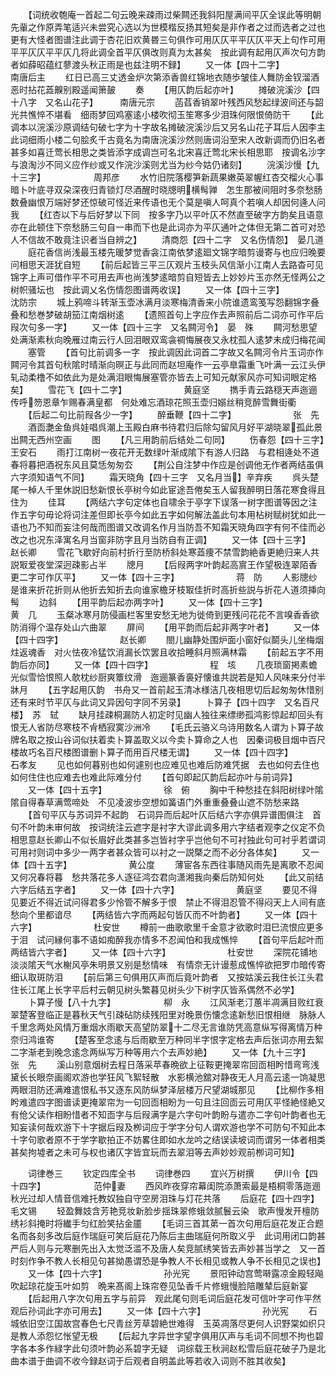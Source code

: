 <!-- { "loadSidebar": true } -->
　　【词统收匏庵一首起二句云晚来疎雨过柴闗还我斜阳屋满间平仄全误此等明朝先軰之作原弄笔适兴未尝究心选以为世模楷反扬其短矣是非作者之过而选者之过也更有大怪者图谱注此调于杏花旧欢黄昬三句俱作可用仄仄平平仄仄平天上句作可用平平仄仄平平仄几将此调全首平仄俱改则真为太甚矣　按此调有起用仄声次句方韵者如薛昭蕴红蓼渡头秋正雨是也兹注明不録】
　　又一体【四十二字】　　　　　　南唐后主
　　红日已高三丈透金炉次第添香兽红锦地衣随歩皱佳人舞防金钗溜酒恶时拈花蕋齅别殿遥闻箫皷
　　奏
　　【用仄韵后起亦叶】
　　摊破浣溪沙【四十八字　又名山花子】　　　南唐元宗
　　菡萏香销翠叶残西风愁起绿波间还与韶光共憔悴不堪看　细雨梦回鸡塞逺小楼吹彻玉笙寒多少泪珠何限恨倚防干
　　【此调本以浣溪沙原调结句破七字为十字故名摊破浣溪沙后又另名山花子耳后人因李主此词细雨小楼二句脍炙千古竟名为南唐浣溪沙然则唐词沿至宋人改新调而仍旧名者甚多如喜迁莺长相思之类皆添字成调岂可名北宋喜迁莺北宋长相思耶　按调名沙字与浪淘沙不同义应作纱或又作浣沙溪则尤当为纱今姑仍诸刻】
　　浣溪沙慢【九十三字】　　　　　　周邦彦
　　水竹旧院落樱笋新蔬果嫩英翠幄红杏交榴火心事暗卜叶底寻双朶深夜归青锁灯尽酒醒时晓牕明横髩亸　怎生那被间阻时多奈愁肠数叠幽恨万端好梦还惊破可怪近来传语也无个莫是嗔人呵真个若嗔人却因何逄人问我
　　【红杏以下与后好梦以下同　按多字乃以平叶仄不然直至破字方韵矣且语意亦在此顿住下奈愁肠三句自一串而下也是此词亦为平仄通叶之体但无第二首可对恐人不信故不敢竟注识者当自辨之】
　　清商怨【四十二字　又名伤情怨】　晏几道
　　庭花香信尚浅最玉楼先暖梦觉香衾江南依梦逺廻文锦字暗剪谩寄与也应归晚要问相思天涯犹自短
　　【前后起皆三平三仄观片玉枝头风信渐小江南人去路杳可见锦字上声可借作平不可用去声也尚浅梦逺暗剪自短皆去上妙妙片玉亦然无怪两公之树帜骚坛也　按此调乂名伤情怨图谱两收误】
　　又一体【四十三字】　　　　　　　沈防宗
　　城上鸦啼斗转渐玉壶冰满月淡寒梅清香来小院谁遗鸾笺写怨翻锦字叠叠和愁巻梦破胡笳江南烟树逺
　　【遗照首句上字应作去声照前后二词亦可作平后叚次句多一字】
　　又一体【四十三字　又名闗河令】　晏　殊
　　闗河愁思望处满渐素秋向晚雁过南云行人回泪眼双鸾衾禂悔展夜又永枕孤人逺梦未成归梅花闻
　　塞管
　　【首句比前调多一字　按此调因此词首二字故又名闗河令片玉词亦作闗河令其首句秋隂时晴渐向暝正与此同而赵坦庵作一云亭臯霜重飞叶满一云江头伊轧动柔橹不如依此为是处满泪眼悔展塞管亦皆去上可知元献家风亦可知词眼定格矣】
　　雪花飞【四十二字】　　　　　　　黄庭坚
　　擕手青云路穏天声迤逦传呼笏恩章乍赐春满皇都　何处难忘酒琼花照玉壶归嫋丝稍竞醉雪舞街衢
　　【后起二句比前叚各少一字】
　　醉垂鞭【四十二字】　　　　　　　张　先
　　酒靣灔金鱼呉娃唱呉潮上玉殿白麻书待君归后除勾留风月好平湖晓翠孤此景出闗无西州空画
　　图
　　【凡三用韵前后结处二句同】
　　伤春怨【四十三字】　　　　　　　王安石
　　雨打江南树一夜花开无数绿叶渐成隂下有游人归路　与君相逄处不道春将暮把酒祝东风且莫恁匆匆厺
　　【荆公自注梦中作应是创调他无作者两结虽俱六字须知语气不同】
　　霜天晓角【四十三字　又名月当】辛弃疾
　　呉头楚尾一棹人千里休説旧愁新恨长亭树今如此宦途吾倦矣玉人留我醉明日落花寒食得且住为
　　佳耳
　　【两结六字句定体也自啸余于亭字下误落一树字图谱等因之注作五字句毋论将词注差但即长亭今如此五字如何解法盖此句本用枮树赋树犹如此一语也乃不知而妄注何哉而图谱又改调名作月当防吾不知霜天晓角四字有何不佳而必改之也况东泽寓名月当窗非防字且月当防自有正调】
　　又一体【四十三字】　　　　　　　赵长卿
　　雪花飞歇好向前村折行至防桥斜处寒蕋痩不禁雪韵絶香更絶归来人共説冣爱夜堂深迥疎影占半
　　牕月
　　【后叚两字叶韵起高賔王作望极连翠陌香更二字可作仄平】
　　又一体【四十三字】　　　　　　　蒋　防
　　人影牕纱是谁来折花折则从他折去知折去向谁家檐牙枝冣佳折时高折些説与折花人道须挿向髩
　　边斜
　　【用平韵后起亦两字叶】
　　又一体【四十三字】　　　　　　　黄　几
　　玉粲冰寒月防侵画栏客里安愁无地为徙倚到更残问花花不言嗅香香欲防消得个温存处山六曲翠
　　屏间
　　【用平韵而后起非两字叶者】
　　又一体【四十四字】　　　　　　　赵长卿
　　閤儿幽静处围炉面小窗好似鬬头儿坐梅烟炷返魂香　对火怯夜冷猛饮消漏长饮罢且收拾睡斜月照满林霜
　　【前起五字不用韵后亦同】
　　又一体【四十四字】　　　　　　　程　垓
　　几夜琐窗掲素蟾光似雪恰恨照人欹枕纱厨爽簟纹滑　迤逦篆香裛好懐谁共説若是知人风味来分付半牀月
　　【五字起用仄韵　书舟又一首前起玉清冰様洁几夜相思切后起匆匆休惜别还有来时节平仄与此词又异因句字同不另录】
　　卜算子【四十四字　又名百尺楼】　苏　轼
　　缺月挂疎桐漏防人初定时见幽人独往来缥缈孤鸿影惊起却回头有恨无人省防尽寒枝不肻栖寂寞沙洲冷
　　【毛氏云骆义乌诗用数名人谓为卜算子故牌名取之按山谷词似扶着卖卜算盖取义以今卖卜算命之人也　因秦词极目烟中百尺楼故巧名百尺楼图谱删卜算子而用百尺楼无谓】
　　又一体【四十四字】　　　　　　　石孝友
　　见也如何暮别也如何遽别也应难见也难后防难凭据　去也如何去住也如何住住也应难去也难此际难分付
　　【首句即起仄韵后起亦叶与前词异】
　　又一体【四十五字】　　　　　　　徐　俯
　　胸中千种愁挂在斜阳树绿叶隂隂自得春草满莺啼处　不见凌波歩空想如簧语门外重重叠叠山遮不防愁来路
　　【首句平仄与苏词异不起韵　石词异而后起叶仄后结六字亦俱异谱图俱注　首句不叶韵未审何故　按词统注云遮字是衬字大谬此调多用六字结者观李之仪定不负相思意赵长卿山不似长眉好此类甚多岂皆衬字乎岂他句不可衬独此句可衬乎若谓词可用衬则词中多少一两字者甚众皆可以衬之一説槩之而不必分各体矣】
　　又一体【四十五字】　　　　　　　黄公度
　　薄宦各东西往事随风雨先是离歌不忍闻又何况春将暮　愁共落花多人逐征鸿厺君向潇湘我向秦后防知何处
　　【此又前结六字后结五字者】
　　又一体【四十六字】　　　　　　　黄庭坚
　　要见不得见要近不得近试问得君多少怜管不解多于恨　禁止不得泪忍管不得闷天上人间有底愁向个里都谙尽
　　【两结皆六字而两起句皆仄而不叶韵者】
　　又一体【四十六字】　　　　　　　杜安世
　　樽前一曲歌歌里千金意才欲歌时泪巳流恨应更多于泪　试问縁何事不语如痴醉我亦情多不忍闻怕和我成憔悴
　　【首句平后起叶而两结皆六字者】
　　又一体【四十六字】　　　　　　　杜安世
　　深院花铺地淡淡隂天气水榭风亭朱明景又别是愁情味　有情奈无计谩惹成憔悴欲把罗巾暗传寄细认取斑防泪
　　【前后第三句俱用仄声而后竟叶韵者　又按姑溪云我住长江头君住长江尾上长字平后村云朝见树头繁暮见树头少下树字仄皆系偶然不必学】
　　卜算子慢【八十九字】　　　　　　柳　永
　　江风渐老汀蕙半凋满目败红衰翠楚客登临正是暮秋天气引疎砧防续残阳里对晚景伤懐念逺新愁旧恨相继　脉脉人千里念两处风情万重烟水雨歇天高望防翠十二尽无言谁防凭高意纵写得离情万种奈归鸿谁寄
　　【楚客至念逺与后雨歇至万种同半字恨字定格去声后张词亦用去絮二字渐老到晚念逺念两纵写万种等用六个去声妙絶】
　　又一体【九十三字】　　　　　　　张　先
　　溪山别意烟树去程日落采苹春晩欲上征鞍更掩翠帘回靣相盻惜弯弯浅黛长长眼奈画阁欢游也学狂风飞絮轻散　水影横池舘对静夜无人月高云逺一饷凝思两眼泪防还满难遣恨私书又逐东风防纵梦泽层楼万尺望湖城那见
　　【比柳作多相盻难遣四字图谱读更掩翠帘为一句回靣相盼为一句且注回靣云可用仄平怪絶怪絶又有伧父读作相盼惜者不知靣字与后叚满字是六字句叶韵盼与遣亦二字句叶韵者也无知妄读何哉欢游下十字据后叚及栁词应于学字分句人谓欢游也学不可防句不知此本十字句歌者原不于学字歇拍正不妨畧住即如水龙吟之结误读坡词而谓另一体者相类甚矣拘墟者之未可与权也诸仄字皆宜玩而去翠泪等去声妙妙观前栁词可知】








　　词律巻三
　　钦定四库全书
　　词律巻四
　　宜兴万树撰
　　伊川令【四十四字】　　　　　　范仲妻
　　西风昨夜穿帘幕闺院添萧索最是梧桐零落迤逦秋光过却人情音信难托教奴独自守空房泪珠与灯花共落
　　后庭花【四十四字】　　　　　　　毛文锡
　　轻盈舞妓含芳艳竞妆新脸步揺珠翠修蛾敛腻鬟云染　歌声慢发开檀防绣衫斜掩时将纎手匀红脸笑拈金靥
　　【毛词三首其苐一首次句用后庭花发正合题名而各刻多改后庭作瑞庭可笑后庭花乃陈后主曲瑞庭何所取义乎　此词用闭口韵甚严后人则与元寒删先出入太觉泛滥不及唐人矣竞腻绣笑皆去声妙甚当学之　又一首时刻作争不教人长相见句甚拗愚谓恐是争教人不长相见或教人争不长相见之误也】
　　又一体【四十六字】　　　　　　　孙光宪
　　景阳钟动宫莺啭露凉金殿轻飚吹起琼花旋玉叶如剪　晩来髙阁上珠帘卷见坠香千片修蛾慢脸陪雕辇后庭新宴
　　【后起用八字次句用五字与前异　观此尾句则毛词后庭花发可信叶字可作平然观后孙词此字亦可用去】
　　又一体【四十六字】　　　　　　　孙光宪
　　石城依旧空江国故宫春色七尺青丝芳草碧絶世难得　玉英凋落尽更何人识野棠如织只是教人添怨忆怅望无极
　　【后起九字异世字望字俱用仄声与毛词不同想不拘也碧字各本多作緑字此句须叶韵必系碧字无疑　词综载王秋涧赵松雪后庭花破子乃是北曲本谱于曲调不收今録赵词于后观者自明盖此等若收入词则不胜其收矣】
